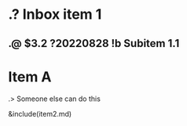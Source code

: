 # .? Inbox item 1

## .@ $3.2 ?20220828 !b Subitem 1.1

# Item A

.> Someone else can do this

&include(item2.md)
